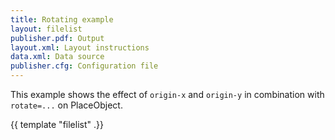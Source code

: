 ```yaml
---
title: Rotating example
layout: filelist
publisher.pdf: Output
layout.xml: Layout instructions
data.xml: Data source
publisher.cfg: Configuration file
---
```


This example shows the effect of `origin-x` and `origin-y` in combination with `rotate=...` on PlaceObject.

{{ template "filelist" .}}


